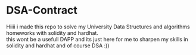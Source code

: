# DSA-Contract
 
Hiiii 
i made this repo to solve my University Data Structures and algorithms homeworks with solidity and hardhat. \
this wont be a usefull DAPP and its just here for me to sharpen my skills in solidity and hardhat and of course DSA :))
